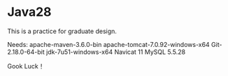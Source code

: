 # Java28
This is a practice for graduate design.

Needs:
	apache-maven-3.6.0-bin
	apache-tomcat-7.0.92-windows-x64
	Git-2.18.0-64-bit
	jdk-7u51-windows-x64
	Navicat 11
	MySQL 5.5.28

Gook Luck！